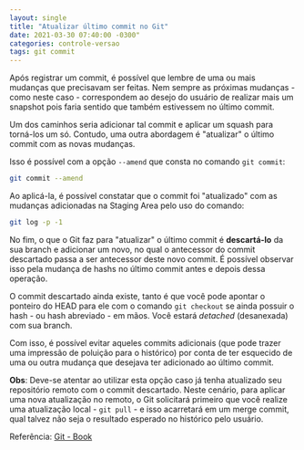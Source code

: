 ```yaml
---
layout: single
title: "Atualizar último commit no Git"
date: 2021-03-30 07:40:00 -0300"
categories: controle-versao
tags: git commit
---
```


Após registrar um commit, é possível que lembre de uma ou mais mudanças que precisavam ser feitas. Nem sempre as próximas mudanças - como neste caso - correspondem ao desejo do usuário de realizar mais um snapshot pois faria sentido que também estivessem no último commit.

Um dos caminhos seria adicionar tal commit e aplicar um squash para torná-los um só. Contudo, uma outra abordagem é "atualizar" o último commit com as novas mudanças.

Isso é possível com a opção `--amend` que consta no comando `git commit`:

```bash
git commit --amend
```

Ao aplicá-la, é possível constatar que o commit foi "atualizado" com as mudanças adicionadas na Staging Area pelo uso do comando:

```bash
git log -p -1
```

No fim, o que o Git faz para "atualizar" o último commit é **descartá-lo** da sua branch e adicionar um novo, no qual o antecessor do commit descartado passa a ser antecessor deste novo commit. É possível observar isso pela mudança de hashs no último commit antes e depois dessa operação.

O commit descartado ainda existe, tanto é que você pode apontar o ponteiro do HEAD para ele com o comando `git checkout` se ainda possuir o hash - ou hash abreviado - em mãos. Você estará _detached_ (desanexada) com sua branch.

Com isso, é possível evitar aqueles commits adicionais (que pode trazer uma impressão de poluição para o histórico) por conta de ter esquecido de uma ou outra mudança que desejava ter adicionado ao último commit.

**Obs**: Deve-se atentar ao utilizar esta opção caso já tenha atualizado seu repositório remoto com o commit descartado. Neste cenário, para aplicar uma nova atualização no remoto, o Git solicitará primeiro que você realize uma atualização local - `git pull` - e isso acarretará em um merge commit, qual talvez não seja o resultado esperado no histórico pelo usuário.

Referência: [Git - Book](https://git-scm.com/book/en/v2)